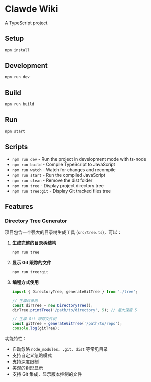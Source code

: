 # Clawde Wiki

A TypeScript project.

## Setup

```bash
npm install
```

## Development

```bash
npm run dev
```

## Build

```bash
npm run build
```

## Run

```bash
npm start
```

## Scripts

- `npm run dev` - Run the project in development mode with ts-node
- `npm run build` - Compile TypeScript to JavaScript
- `npm run watch` - Watch for changes and recompile
- `npm run start` - Run the compiled JavaScript
- `npm run clean` - Remove the dist folder
- `npm run tree` - Display project directory tree
- `npm run tree:git` - Display Git tracked files tree

## Features

### Directory Tree Generator

项目包含一个强大的目录树生成工具 (`src/tree.ts`)，可以：

1. **生成完整的目录树结构**
   ```bash
   npm run tree
   ```

2. **显示 Git 跟踪的文件**
   ```bash
   npm run tree:git
   ```

3. **编程方式使用**
   ```typescript
   import { DirectoryTree, generateGitTree } from './tree';

   // 生成目录树
   const dirTree = new DirectoryTree();
   dirTree.printTree('/path/to/directory', 5); // 最大深度 5

   // 生成 Git 跟踪文件树
   const gitTree = generateGitTree('/path/to/repo');
   console.log(gitTree);
   ```

功能特性：
- 自动忽略 `node_modules`、`.git`、`dist` 等常见目录
- 支持自定义忽略模式
- 支持深度限制
- 美观的树形显示
- 支持 Git 集成，显示版本控制的文件

